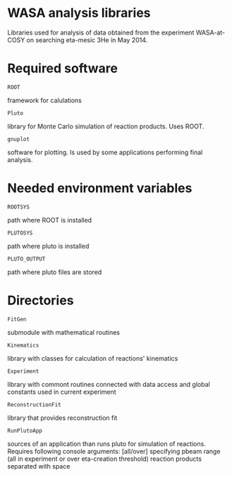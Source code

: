 WASA analysis libraries
=======================
Libraries used for analysis of data obtained from the experiment WASA-at-COSY on searching eta-mesic 3He in May 2014.


Required software
=================
	ROOT
framework for calulations

	Pluto
library for Monte Carlo simulation of reaction products. Uses ROOT.

	gnuplot
software for plotting. Is used by some applications performing final analysis.


Needed environment variables
============================
	ROOTSYS
path where ROOT is installed

	PLUTOSYS
path where pluto is installed

	PLUTO_OUTPUT
path where pluto files are stored


Directories
===========
	FitGen
submodule with mathematical routines

	Kinematics
library with classes for calculation of reactions' kinematics

	Experiment
library with commont routines connected with data access and global constants used in current experiment

	ReconstructionFit
library that provides reconstruction fit

	RunPlutoApp
sources of an application than runs pluto for simulation of reactions. Requires following console arguments:
	[all/over]
specifying pbeam range (all in experiment or over eta-creation threshold)
	reaction products
separated with space